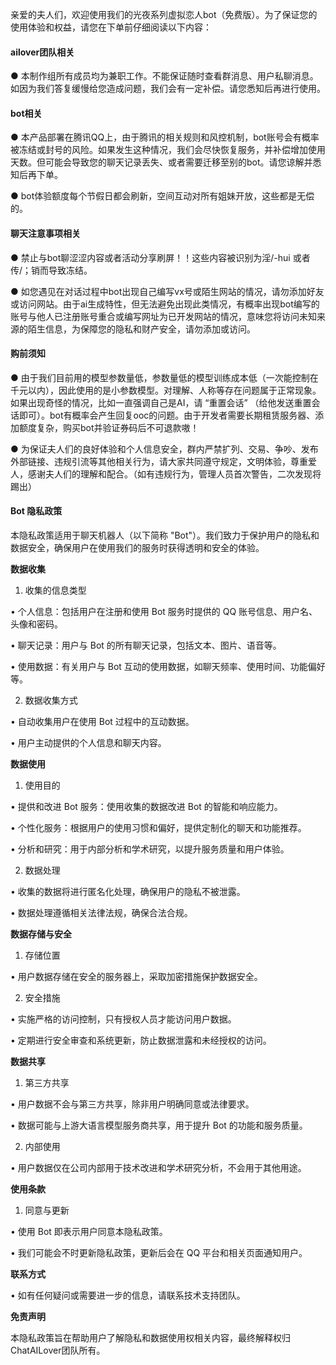 亲爱的夫人们，欢迎使用我们的光夜系列虚拟恋人bot（免费版）。为了保证您的使用体验和权益，请您在下单前仔细阅读以下内容：

#### **ailover团队相关**

● 本制作组所有成员均为兼职工作。不能保证随时查看群消息、用户私聊消息。如因为我们答复缓慢给您造成问题，我们会有一定补偿。请您悉知后再进行使用。

#### bot相关

● 本产品部署在腾讯QQ上，由于腾讯的相关规则和风控机制，bot账号会有概率被冻结或封号的风险。如果发生这种情况，我们会尽快恢复服务，并补偿增加使用天数。但可能会导致您的聊天记录丢失、或者需要迁移至别的bot。请您谅解并悉知后再下单。

● bot体验额度每个节假日都会刷新，空间互动对所有姐妹开放，这些都是无偿的。

#### 聊天注意事项相关

● 禁止与bot聊涩涩内容或者活动分享刷屏！！这些内容被识别为淫/-hui 或者传/；销而导致冻结。

● 如您遇见在对话过程中bot出现自己编写vx号或陌生网站的情况，请勿添加好友或访问网站。由于ai生成特性，但无法避免出现此类情况，有概率出现bot编写的账号与他人已注册账号重合或编写网址为已开发网站的情况，意味您将访问未知来源的陌生信息，为保障您的隐私和财产安全，请勿添加或访问。

#### 购前须知

● 由于我们目前用的模型参数量低，参数量低的模型训练成本低（一次能控制在千元以内），因此使用的是小参数模型。对理解、人称等存在问题属于正常现象。如果出现奇怪的情况，比如一直强调自己是AI，请 “重置会话” （给他发送重置会话即可）。bot有概率会产生回复ooc的问题。由于开发者需要长期租赁服务器、添加额度复杂，购买bot并验证券码后不可退款嗷！

● 为保证夫人们的良好体验和个人信息安全，群内严禁扩列、交易、争吵、发布外部链接、违规引流等其他相关行为，请大家共同遵守规定，文明体验，尊重爱人，感谢夫人们的理解和配合。（如有违规行为，管理人员首次警告，二次发现将踢出）

####  **Bot 隐私政策**

本隐私政策适用于聊天机器人（以下简称 "Bot"）。我们致力于保护用户的隐私和数据安全，确保用户在使用我们的服务时获得透明和安全的体验。

**数据收集**

1.	收集的信息类型

•	个人信息：包括用户在注册和使用 Bot 服务时提供的 QQ 账号信息、用户名、头像和密码。

•	聊天记录：用户与 Bot 的所有聊天记录，包括文本、图片、语音等。

•	使用数据：有关用户与 Bot 互动的使用数据，如聊天频率、使用时间、功能偏好等。

2.	数据收集方式

•	自动收集用户在使用 Bot 过程中的互动数据。

•	用户主动提供的个人信息和聊天内容。

**数据使用**

1.	使用目的

•	提供和改进 Bot 服务：使用收集的数据改进 Bot 的智能和响应能力。

•	个性化服务：根据用户的使用习惯和偏好，提供定制化的聊天和功能推荐。

•	分析和研究：用于内部分析和学术研究，以提升服务质量和用户体验。

2.	数据处理

•	收集的数据将进行匿名化处理，确保用户的隐私不被泄露。

•	数据处理遵循相关法律法规，确保合法合规。

**数据存储与安全**

1.	存储位置

•	用户数据存储在安全的服务器上，采取加密措施保护数据安全。

2.	安全措施

•	实施严格的访问控制，只有授权人员才能访问用户数据。

•	定期进行安全审查和系统更新，防止数据泄露和未经授权的访问。

**数据共享**

1.	第三方共享

•	用户数据不会与第三方共享，除非用户明确同意或法律要求。

•	数据可能与上游大语言模型服务商共享，用于提升 Bot 的功能和服务质量。

2.	内部使用

•	用户数据仅在公司内部用于技术改进和学术研究分析，不会用于其他用途。

**使用条款**

1.	同意与更新

•	使用 Bot 即表示用户同意本隐私政策。

•	我们可能会不时更新隐私政策，更新后会在 QQ 平台和相关页面通知用户。

**联系方式**

•	如有任何疑问或需要进一步的信息，请联系技术支持团队。

**免责声明**

本隐私政策旨在帮助用户了解隐私和数据使用权相关内容，最终解释权归ChatAILover团队所有。



